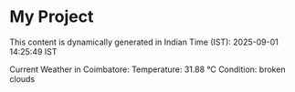 # My Project

This content is dynamically generated in Indian Time (IST): 2025-09-01 14:25:49 IST


Current Weather in Coimbatore:
Temperature: 31.88 °C
Condition: broken clouds

